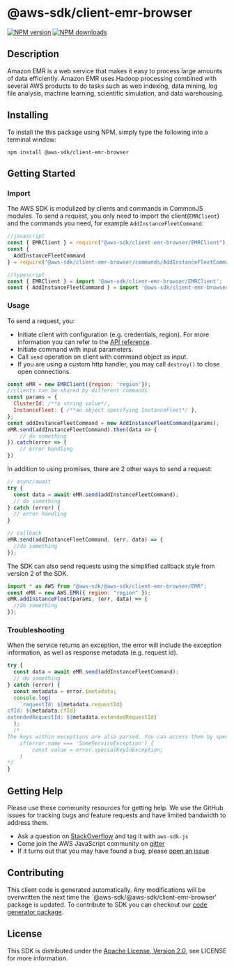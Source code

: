 # @aws-sdk/client-emr-browser

[![NPM version](https://img.shields.io/npm/v/@aws-sdk/client-emr-browser/preview.svg)](https://www.npmjs.com/package/@aws-sdk/client-emr-browser)
[![NPM downloads](https://img.shields.io/npm/dm/@aws-sdk/client-emr-browser.svg)](https://www.npmjs.com/package/@aws-sdk/client-emr-browser)

## Description

<p>Amazon EMR is a web service that makes it easy to process large amounts of data efficiently. Amazon EMR uses Hadoop processing combined with several AWS products to do tasks such as web indexing, data mining, log file analysis, machine learning, scientific simulation, and data warehousing.</p>

## Installing

To install the this package using NPM, simply type the following into a terminal window:

```
npm install @aws-sdk/client-emr-browser
```

## Getting Started

### Import

The AWS SDK is modulized by clients and commands in CommonJS modules. To send a request, you only need to import the client(`EMRClient`) and the commands you need, for example `AddInstanceFleetCommand`:

```javascript
//javascript
const { EMRClient } = require("@aws-sdk/client-emr-browser/EMRClient");
const {
  AddInstanceFleetCommand
} = require("@aws-sdk/client-emr-browser/commands/AddInstanceFleetCommand");
```

```javascript
//typescript
const { EMRClient } = import '@aws-sdk/client-emr-browser/EMRClient';
const { AddInstanceFleetCommand } = import '@aws-sdk/client-emr-browser/commands/AddInstanceFleetCommand';
```

### Usage

To send a request, you:

- Initiate client with configuration (e.g. credentials, region). For more information you can refer to the [API reference][].
- Initiate command with input parameters.
- Call `send` operation on client with command object as input.
- If you are using a custom http handler, you may call `destroy()` to close open connections.

```javascript
const eMR = new EMRClient({region: 'region'});
//clients can be shared by different commands
const params = {
  ClusterId: /**a string value*/,
  InstanceFleet: { /**an object specifying InstanceFleet*/ },
};
const addInstanceFleetCommand = new AddInstanceFleetCommand(params);
eMR.send(addInstanceFleetCommand).then(data => {
    // do something
}).catch(error => {
    // error handling
})
```

In addition to using promises, there are 2 other ways to send a request:

```javascript
// async/await
try {
  const data = await eMR.send(addInstanceFleetCommand);
  // do something
} catch (error) {
  // error handling
}
```

```javascript
// callback
eMR.send(addInstanceFleetCommand, (err, data) => {
  //do something
});
```

The SDK can also send requests using the simplified callback style from version 2 of the SDK.

```javascript
import * as AWS from "@aws-sdk/@aws-sdk/client-emr-browser/EMR";
const eMR = new AWS.EMR({ region: "region" });
eMR.addInstanceFleet(params, (err, data) => {
  //do something
});
```

### Troubleshooting

When the service returns an exception, the error will include the exception information, as well as response metadata (e.g. request id).

```javascript
try {
  const data = await eMR.send(addInstanceFleetCommand);
  // do something
} catch (error) {
  const metadata = error.$metadata;
  console.log(
    `requestId: ${metadata.requestId}
cfId: ${metadata.cfId}
extendedRequestId: ${metadata.extendedRequestId}`
  );
  /*
The keys within exceptions are also parsed. You can access them by specifying exception names:
    if(error.name === 'SomeServiceException') {
        const value = error.specialKeyInException;
    }
*/
}
```

## Getting Help

Please use these community resources for getting help. We use the GitHub issues for tracking bugs and feature requests and have limited bandwidth to address them.

- Ask a question on [StackOverflow](https://stackoverflow.com/questions/tagged/aws-sdk-js) and tag it with `aws-sdk-js`
- Come join the AWS JavaScript community on [gitter](https://gitter.im/aws/aws-sdk-js-v3)
- If it turns out that you may have found a bug, please [open an issue](https://github.com/aws/aws-sdk-js-v3/issues)

## Contributing

This client code is generated automatically. Any modifications will be overwritten the next time the `@aws-sdk/@aws-sdk/client-emr-browser' package is updated. To contribute to SDK you can checkout our [code generator package][].

## License

This SDK is distributed under the
[Apache License, Version 2.0](http://www.apache.org/licenses/LICENSE-2.0),
see LICENSE for more information.

[code generator package]: https://github.com/aws/aws-sdk-js-v3/tree/master/packages/service-types-generator
[api reference]: https://docs.aws.amazon.com/AWSJavaScriptSDK/latest/
